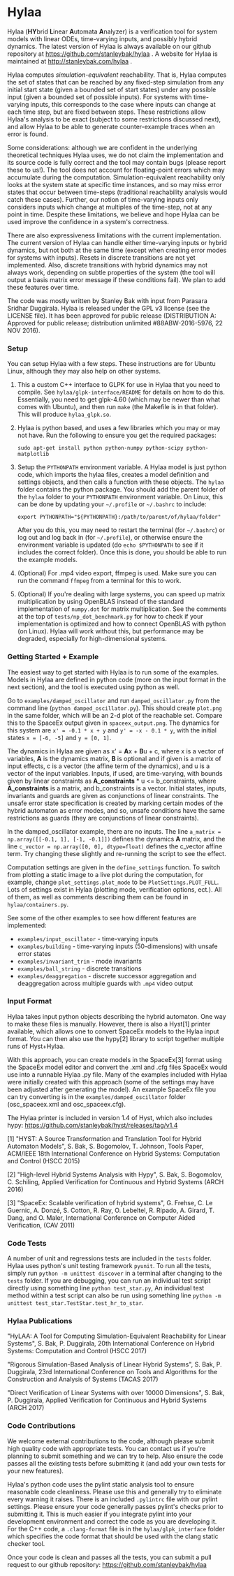 # Hylaa #

Hylaa (**HY**brid **L**inear **A**utomata **A**nalyzer) is a verification tool for system models with linear ODEs, time-varying inputs, and possibly hybrid dynamics. The latest version of Hylaa is always available on our github repository at https://github.com/stanleybak/hylaa . A website for Hylaa is maintained at http://stanleybak.com/hylaa .

Hylaa computes *simulation-equivalent* reachability. That is, Hylaa computes the set of states that can be reached by any fixed-step simulation from any initial start state (given a bounded set of start states) under any possible input (given a bounded set of possible inputs). For systems with time-varying inputs, this corresponds to the case where inputs can change at each time step, but are fixed between steps. These restrictions allow Hylaa's analysis to be exact (subject to some restrictions discussed next), and allow Hylaa to be able to generate counter-example traces when an error is found.

Some considerations: although we are confident in the underlying theoretical techniques Hylaa uses, we do not claim the implementation and its source code is fully correct and the tool may contain bugs (please report these to us!). The tool does not account for floating-point errors which may accumulate during the computation. Simulation-equivalent reachability only looks at the system state at specific time instances, and so may miss error states that occur between time-steps (traditional reachability analysis would catch these cases). Further, our notion of time-varying inputs only considers inputs which change at multiples of the time-step, not at any point in time. Despite these limitations, we believe and hope Hylaa can be used improve the confidence in a system's correctness.

There are also expressiveness limitations with the current implementation. The current version of Hylaa can handle either time-varying inputs or hybrid dynamics, but not both at the same time (except when creating error modes for systems with inputs). Resets in discrete transitions are not yet implemented. Also, discrete transitions with hybrid dynamics may not always work, depending on subtle properties of the system (the tool will output a basis matrix error message if these conditions fail). We plan to add these features over time.

The code was mostly written by Stanley Bak with input from Parasara Sridhar Duggirala. Hylaa is released under the GPL v3 license (see the LICENSE file). It has been approved for public release (DISTRIBUTION A: Approved for public release; distribution unlimited #88ABW-2016-5976, 22 NOV 2016).

### Setup ###

You can setup Hylaa with a few steps. These instructions are for Ubuntu Linux, although they may also help on other systems.

1. This a custom C++ interface to GLPK for use in Hylaa that you need to compile. See `hylaa/glpk-interface/README` for details on how to do this. Essentially, you need to get glpk-4.60 (which may be newer than what comes with Ubuntu), and then run `make` (the Makefile is in that folder). This will produce `hylaa_glpk.so`.

2. Hylaa is python based, and uses a few libraries which you may or may not have. Run the following to ensure you get the required packages: 

   `sudo apt-get install python python-numpy python-scipy python-matplotlib`

3. Setup the `PYTHONPATH` environment variable. A Hylaa model is just python code, which imports the hylaa files, creates a model definition and settings objects, and then calls a function with these objects. The `hylaa` folder contains the python package. You should add the parent folder of the `hylaa` folder to your `PYTHONPATH` environment variable. On Linux, this can be done by updating your `~/.profile` or `~/.bashrc` to include: 

   `export PYTHONPATH="${PYTHONPATH}:/path/to/parent/of/hylaa/folder"`
   
   After you do this, you may need to restart the terminal (for `~/.bashrc`) or log out and log back in (for `~/.profile`), or otherwise ensure the environment variable is updated (do `echo $PYTHONPATH` to see if it includes the correct folder). Once this is done, you should be able to run the example models.

4. (Optional) For .mp4 video export, ffmpeg is used. Make sure you can run the command `ffmpeg` from a terminal for this to work.

5. (Optional) If you're dealing with large systems, you can speed up matrix multiplication by using OpenBLAS instead of the standard implementation of `numpy.dot` for matrix multiplication. See the comments at the top of `tests/np_dot_benchmark.py` for how to check if your implementation is optimized and how to connect OpenBLAS with python (on Linux). Hylaa will work without this, but performance may be degraded, especially for high-dimensional systems.

### Getting Started + Example ###

The easiest way to get started with Hylaa is to run some of the examples. Models in Hylaa are defined in python code (more on the input format in the next section), and the tool is executed using python as well.

Go to `examples/damped_oscillator` and run `damped_oscillator.py` from the command line (`python damped_oscillator.py`). This should create `plot.png` in the same folder, which will be an 2-d plot of the reachable set. Compare this to the SpaceEx output given in `spaceex_output.png`. The dynamics for this system are `x' = -0.1 * x + y` and `y' = -x - 0.1 * y`, with the initial states `x = [-6, -5]` and `y = [0, 1]`. 

The dynamics in Hylaa are given as x' = **A**x + **B**u + c, where x is a vector of variables, **A** is the dynamics matrix, **B** is optional and if given is a matrix of input effects, c is a vector (the affine term of the dynamics), and u is a vector of the input variables. Inputs, if used, are time-varying, with bounds given by linear constraints as **A_constraints** * u <= b_constraints, where **A_constraints** is a matrix, and b_constraints is a vector. Initial states, inputs, invariants and guards are given as conjunctions of linear constraints. The unsafe error state specification is created by marking certain modes of the hybrid automaton as error modes, and so, unsafe conditions have the same restrictions as guards (they are conjunctions of linear constraints).

In the damped_oscillator example, there are no inputs. The line `a_matrix = np.array([[-0.1, 1], [-1, -0.1]])` defines the dynamics **A** matrix, and the line `c_vector = np.array([0, 0], dtype=float)` defines the c_vector affine term. Try changing these slightly and re-running the script to see the effect.

Computation settings are given in the `define_settings` function. To switch from plotting a static image to a live plot during the computation, for example, change `plot_settings.plot_mode` to be `PlotSettings.PLOT_FULL`. Lots of settings exist in Hylaa (plotting mode, verification options, ect.). All of them, as well as comments describing them can be found in `hylaa/containers.py`.

See some of the other examples to see how different features are implemented:

* `examples/input_oscillator` - time-varying inputs
* `examples/building` - time-varying inputs (50-dimensions) with unsafe error states
* `examples/invariant_trim` - mode invariants
* `examples/ball_string` - discrete transitions
* `examples/deaggregation` - discrete successor aggregation and deaggregation across multiple guards with `.mp4` video output

### Input Format ###

Hylaa takes input python objects describing the hybrid automaton. One way to make these files is manually. However, there is also a Hyst[1] printer available, which allows one to convert SpaceEx models to the Hylaa input format. You can then also use the hypy[2] library to script together multiple runs of Hyst+Hylaa.

With this approach, you can create models in the SpaceEx[3] format using the SpaceEx model editor and convert the .xml and .cfg files SpaceEx would use into a runnable Hylaa .py file. Many of the examples included with Hylaa were initially created with this approach (some of the settings may have been adjusted after generating the model). An example SpaceEx file you can try converting is in the `examples/damped_oscillator` folder (osc_spaceex.xml and osc_spaceex.cfg).

The Hylaa printer is included in version 1.4 of Hyst, which also includes hypy: https://github.com/stanleybak/hyst/releases/tag/v1.4

[1] "HYST: A Source Transformation and Translation Tool for Hybrid Automaton Models", S. Bak, S. Bogomolov, T. Johnson, Tools Paper, ACM/IEEE 18th International Conference on Hybrid Systems: Computation and Control (HSCC 2015)

[2] "High-level Hybrid Systems Analysis with Hypy", S. Bak, S. Bogomolov, C. Schiling, Applied Verification for Continuous and Hybrid Systems (ARCH 2016)

[3] "SpaceEx: Scalable verification of hybrid systems", G. Frehse, C. Le Guernic, A. Donzé, S. Cotton, R. Ray, O. Lebeltel, R. Ripado, A. Girard, T. Dang, and O. Maler, International Conference on Computer Aided Verification, (CAV 2011)

### Code Tests ###

A number of unit and regressions tests are included in the `tests` folder. Hylaa uses python's unit testing framework `pyunit`. To run all the tests, simply run `python -m unittest discover` in a terminal after changing to the `tests` folder. If you are debugging, you can run an individual test script directly using something line `python test_star.py`, An individual test method within a test script can also be run using something line `python -m unittest test_star.TestStar.test_hr_to_star`.

### Hylaa Publications ###

"HyLAA: A Tool for Computing Simulation-Equivalent Reachability for Linear Systems", S. Bak, P. Duggirala, 20th International Conference on Hybrid Systems: Computation and Control (HSCC 2017)

"Rigorous Simulation-Based Analysis of Linear Hybrid Systems", S. Bak, P. Duggirala, 23rd International Conference on Tools and Algorithms for the Construction and Analysis of Systems (TACAS 2017)

"Direct Verification of Linear Systems with over 10000 Dimensions", S. Bak, P. Duggirala, Applied Verification for Continuous and Hybrid Systems (ARCH 2017)

### Code Contributions ###

We welcome external contributions to the code, although please submit high quality code with appropriate tests. You can contact us if you're planning to submit something and we can try to help. Also ensure the code passes all the existing tests before submitting it (and add your own tests for your new features). 

Hylaa's python code uses the pylint static analysis tool to ensure reasonable code cleanliness. Please use this and generally try to eliminate every warning it raises. There is an included `.pylintrc` file with our pylint settings. Please ensure your code generally passes pylint's checks prior to submitting it. This is much easier if you integrate pylint into your development environment and correct the code as you are developing it. For the C++ code, a `.clang-format` file is in the `hylaa/glpk_interface` folder which specifies the code format that should be used with the clang static checker tool.

Once your code is clean and passes all the tests, you can submit a pull request to our github repository: https://github.com/stanleybak/hylaa
